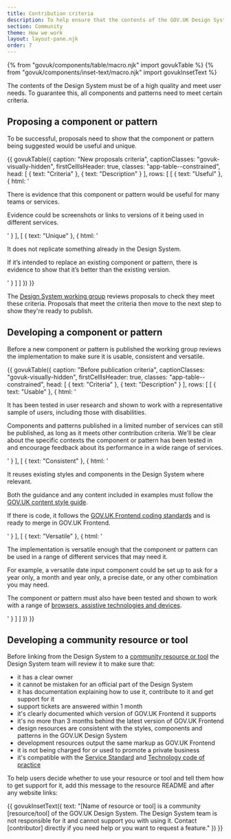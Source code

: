 ```yaml
---
title: Contribution criteria
description: To help ensure that the contents of the GOV.UK Design System are of a high quality and meet user needs, all components and patterns must meet the following criteria
section: Community
theme: How we work
layout: layout-pane.njk
order: 7
---
```


{% from "govuk/components/table/macro.njk" import govukTable %}
{% from "govuk/components/inset-text/macro.njk" import govukInsetText %}

The contents of the Design System must be of a high quality and meet user needs. To guarantee this, all components and patterns need to meet certain criteria.

## Proposing a component or pattern

To be successful, proposals need to show that the component or pattern being suggested would be useful and unique.

{{ govukTable({
  caption: "New proposals criteria",
  captionClasses: "govuk-visually-hidden",
  firstCellIsHeader: true,
  classes: "app-table--constrained",
  head: [
    {
      text: "Criteria"
    },
    {
      text: "Description"
    }
  ],
  rows: [
    [
      {
        text: "Useful"
      },
      {
        html: '<p> There is evidence that this component or pattern would be useful for many teams or services.</p>
          <p class="govuk-!-margin-bottom-0">Evidence could be screenshots or links to versions of it being used in different services.</p>'
      }
    ],
    [
      {
        text: "Unique"
      },
      {
        html: '<p> It does not replicate something already in the Design System. </p>
          <p class="govuk-!-margin-bottom-0">If it’s intended to replace an existing component or pattern, there is evidence to show that it’s better than the existing version.</p>'
      }
    ]
  ]
}) }}

The [Design System working group](/community/design-system-working-group/) reviews proposals to check they meet these criteria. Proposals that meet the criteria then move to the next step to show they're ready to publish.

## Developing a component or pattern

Before a new component or pattern is published the working group reviews the implementation to make sure it is usable, consistent and versatile.

{{ govukTable({
  caption: "Before publication criteria",
  captionClasses: "govuk-visually-hidden",
  firstCellIsHeader: true,
  classes: "app-table--constrained",
  head: [
    {
      text: "Criteria"
    },
    {
      text: "Description"
    }
  ],
  rows: [
    [
      {
        text: "Usable"
      },
      {
        html: '<p>It has been tested  in user research and shown to work with a representative sample of users, including those with disabilities.</p>
          <p class="govuk-!-margin-bottom-0">Components and patterns published in a limited number of services can still be published, as long as it meets other contribution criteria. We\'ll be clear about the specific contexts the component or pattern has been tested in and encourage feedback about its performance in a wide range of services.</p>'
      }
    ],
    [
      {
        text: "Consistent"
      },
      {
        html: '<p>It reuses existing styles and components in the Design System where relevant.</p>
          <p>Both the guidance and any content included in examples must follow the <a href="https://www.gov.uk/guidance/style-guide/a-to-z-of-gov-uk-style">GOV.UK content style guide</a>.</p>
          <p class="govuk-!-margin-bottom-0">If there is code, it follows the <a href="https://github.com/alphagov/govuk-frontend/blob/main/CONTRIBUTING.md#conventions-to-follow">GOV.UK Frontend coding standards</a> and is ready to merge in GOV.UK Frontend.</p>'
      }
    ],
    [
      {
        text: "Versatile"
      },
      {
        html: '<p>The implementation is versatile enough that the component or pattern can be used in a range of different services that may need it.</p>
          <p>For example, a versatile date input component could be set up to ask for a year only, a month and year only, a precise date, or any other combination you may need.</p>
          <p class="govuk-!-margin-bottom-0">The component or pattern must also have been tested and shown to work with a range of <a href="https://www.gov.uk/service-manual/technology/designing-for-different-browsers-and-devices">browsers, assistive technologies and devices</a>.</p>'
      }
    ]
  ]
}) }}

## Developing a community resource or tool

Before linking from the Design System to a [community resource or tool](/community/resources-and-tools/) the Design System team will review it to make sure that:

- it has a clear owner
- it cannot be mistaken for an official part of the Design System
- it has documentation explaining how to use it, contribute to it and get support for it
- support tickets are answered within 1 month
- it's clearly documented which version of GOV.UK Frontend it supports
- it's no more than 3 months behind the latest version of GOV.UK Frontend
- design resources are consistent with the styles, components and patterns in the GOV.UK Design System
- development resources output the same markup as GOV.UK Frontend
- it is not being charged for or used to promote a private business
- it's compatible with the [Service Standard](https://www.gov.uk/service-manual/service-standard) and [Technology code of practice](https://www.gov.uk/government/publications/technology-code-of-practice/technology-code-of-practice)

To help users decide whether to use your resource or tool and tell them how to get support for it, add this message to the resource README and after any website links:

{{ govukInsetText({
  text: "[Name of resource or tool] is a community [resource/tool] of the GOV.UK Design System. The Design System team is not responsible for it and cannot support you with using it. Contact [contributor] directly if you need help or you want to request a feature."
}) }}
